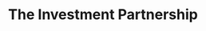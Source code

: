 ---
title: The Investment Partnership
description: Website for The Investment Parternship LLP
link: https://www.amazon.co.uk/CJ-Williams-Christmas-Countdown/dp/B079YS4NG5/ref=cm_cr_arp_d_product_top?ie=UTF8
publishedDate: 02/16/2021
logo: /src/images/the-investment-partnership-logo.png
article: false
tags: ['html', 'css', 'javascript']
---